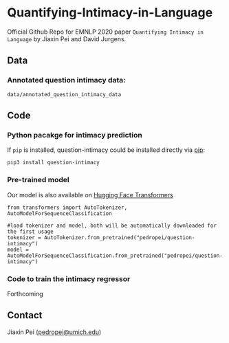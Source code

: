 # Quantifying-Intimacy-in-Language

Official Github Repo for EMNLP 2020 paper `Quantifying Intimacy in Language` by Jiaxin Pei and David Jurgens.

## Data
### Annotated question intimacy data:
`data/annotated_question_intimacy_data` 

## Code
### Python pacakge for intimacy prediction
If `pip` is installed, question-intimacy could be installed directly via [pip](https://pypi.org/project/question-intimacy/):
```
pip3 install question-intimacy
```
    

### Pre-trained model
Our model is also available on [Hugging Face Transformers](https://huggingface.co/pedropei/question-intimacy)
```
from transformers import AutoTokenizer, AutoModelForSequenceClassification

#load tokenizer and model, both will be automatically downloaded for the first usage
tokenizer = AutoTokenizer.from_pretrained("pedropei/question-intimacy")
model = AutoModelForSequenceClassification.from_pretrained("pedropei/question-intimacy")
```

### Code to train the intimacy regressor

Forthcoming


## Contact
Jiaxin Pei (pedropei@umich.edu)
